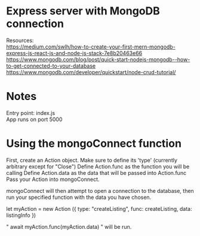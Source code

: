 # Express server with MongoDB connection

Resources: <br>
https://medium.com/swlh/how-to-create-your-first-mern-mongodb-express-js-react-js-and-node-js-stack-7e8b20463e66 <br>
https://www.mongodb.com/blog/post/quick-start-nodejs-mongodb--how-to-get-connected-to-your-database <br>
https://www.mongodb.com/developer/quickstart/node-crud-tutorial/ <br>

# Notes

Entry point: index.js <br>
App runs on port 5000

# Using the mongoConnect function

First, create an Action object. Make sure to define its 'type' (currently arbitrary except for "Close")
Define Action.func as the function you will be calling
Define Action.data as the data that will be passed into Action.func
Pass your Action into mongoConnect. 

mongoConnect will then attempt to open a connection to the database, then run your specified function with the data you have chosen.

let myAction = new Action
({ 
    type: "createListing", 
    func: createListing, 
    data: listingInfo 
})

" await myAction.func(myAction.data) " will be run.  